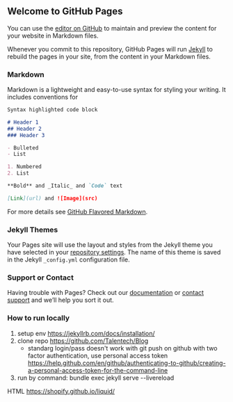 ## Welcome to GitHub Pages

You can use the [editor on GitHub](https://github.com/Talentech/blog/edit/master/README.md) to maintain and preview the content for your website in Markdown files.

Whenever you commit to this repository, GitHub Pages will run [Jekyll](https://jekyllrb.com/) to rebuild the pages in your site, from the content in your Markdown files.

### Markdown

Markdown is a lightweight and easy-to-use syntax for styling your writing. It includes conventions for

```markdown
Syntax highlighted code block

# Header 1
## Header 2
### Header 3

- Bulleted
- List

1. Numbered
2. List

**Bold** and _Italic_ and `Code` text

[Link](url) and ![Image](src)
```

For more details see [GitHub Flavored Markdown](https://guides.github.com/features/mastering-markdown/).

### Jekyll Themes

Your Pages site will use the layout and styles from the Jekyll theme you have selected in your [repository settings](https://github.com/Talentech/blog/settings). The name of this theme is saved in the Jekyll `_config.yml` configuration file.

### Support or Contact

Having trouble with Pages? Check out our [documentation](https://help.github.com/categories/github-pages-basics/) or [contact support](https://github.com/contact) and we’ll help you sort it out.

### How to run locally
1. setup env https://jekyllrb.com/docs/installation/
2. clone repo https://github.com/Talentech/Blog 
    - standarg login/pass doesn't work with git push on github with two factor authentication, use personal access token https://help.github.com/en/github/authenticating-to-github/creating-a-personal-access-token-for-the-command-line
3. run by command: 
    bundle exec jekyll serve --livereload

HTML 
https://shopify.github.io/liquid/